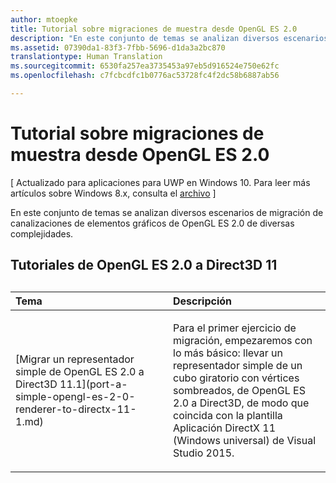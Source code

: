 ```yaml
---
author: mtoepke
title: Tutorial sobre migraciones de muestra desde OpenGL ES 2.0
description: "En este conjunto de temas se analizan diversos escenarios de migración de canalizaciones de elementos gráficos de OpenGL ES 2.0 de diversas complejidades."
ms.assetid: 07390da1-83f3-7fbb-5696-d1da3a2bc870
translationtype: Human Translation
ms.sourcegitcommit: 6530fa257ea3735453a97eb5d916524e750e62fc
ms.openlocfilehash: c7fcbcdfc1b0776ac53728fc4f2dc58b6887ab56

---
```


# Tutorial sobre migraciones de muestra desde OpenGL ES 2.0


\[ Actualizado para aplicaciones para UWP en Windows 10. Para leer más artículos sobre Windows 8.x, consulta el [archivo](http://go.microsoft.com/fwlink/p/?linkid=619132) \]

En este conjunto de temas se analizan diversos escenarios de migración de canalizaciones de elementos gráficos de OpenGL ES 2.0 de diversas complejidades.

## Tutoriales de OpenGL ES 2.0 a Direct3D 11

## 
<table>
<colgroup>
<col width="50%" />
<col width="50%" />
</colgroup>
<thead>
<tr class="header">
<th align="left">Tema</th>
<th align="left">Descripción</th>
</tr>
</thead>
<tbody>
<tr class="odd">
<td align="left"><p>[Migrar un representador simple de OpenGL ES 2.0 a Direct3D 11.1](port-a-simple-opengl-es-2-0-renderer-to-directx-11-1.md)</p></td>
<td align="left"><p>Para el primer ejercicio de migración, empezaremos con lo más básico: llevar un representador simple de un cubo giratorio con vértices sombreados, de OpenGL ES 2.0 a Direct3D, de modo que coincida con la plantilla Aplicación DirectX 11 (Windows universal) de Visual Studio 2015.</p></td>
</tr>
</tbody>
</table>

 

 

 







<!--HONumber=Jun16_HO4-->


